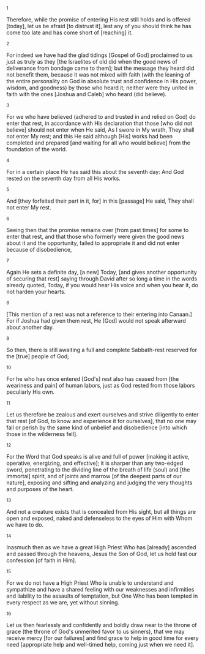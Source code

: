 <sup>1</sup> 

Therefore, while the promise of entering His rest still holds and is offered [today], let us be afraid [to distrust it], lest any of you should think he has come too late and has come short of [reaching] it. 

<sup>2</sup> 

For indeed we have had the glad tidings [Gospel of God] proclaimed to us just as truly as they [the Israelites of old did when the good news of deliverance from bondage came to them]; but the message they heard did not benefit them, because it was not mixed with faith (with the leaning of the entire personality on God in absolute trust and confidence in His power, wisdom, and goodness) by those who heard it; neither were they united in faith with the ones [Joshua and Caleb] who heard (did believe). 

<sup>3</sup> 

For we who have believed (adhered to and trusted in and relied on God) do enter that rest, in accordance with His declaration that those [who did not believe] should not enter when He said, As I swore in My wrath, They shall not enter My rest; and this He said although [His] works had been completed and prepared [and waiting for all who would believe] from the foundation of the world. 

<sup>4</sup> 

For in a certain place He has said this about the seventh day: And God rested on the seventh day from all His works. 

<sup>5</sup> 

And [they forfeited their part in it, for] in this [passage] He said, They shall not enter My rest. 

<sup>6</sup> 

Seeing then that the promise remains over [from past times] for some to enter that rest, and that those who formerly were given the good news about it and the opportunity, failed to appropriate it and did not enter because of disobedience, 

<sup>7</sup> 

Again He sets a definite day, [a new] Today, [and gives another opportunity of securing that rest] saying through David after so long a time in the words already quoted, Today, if you would hear His voice and when you hear it, do not harden your hearts. 

<sup>8</sup> 

[This mention of a rest was not a reference to their entering into Canaan.] For if Joshua had given them rest, He [God] would not speak afterward about another day. 

<sup>9</sup> 

So then, there is still awaiting a full and complete Sabbath-rest reserved for the [true] people of God; 

<sup>10</sup> 

For he who has once entered [God's] rest also has ceased from [the weariness and pain] of human labors, just as God rested from those labors peculiarly His own. 

<sup>11</sup> 

Let us therefore be zealous and exert ourselves and strive diligently to enter that rest [of God, to know and experience it for ourselves], that no one may fall or perish by the same kind of unbelief and disobedience [into which those in the wilderness fell]. 

<sup>12</sup> 

For the Word that God speaks is alive and full of power [making it active, operative, energizing, and effective]; it is sharper than any two-edged sword, penetrating to the dividing line of the breath of life (soul) and [the immortal] spirit, and of joints and marrow [of the deepest parts of our nature], exposing and sifting and analyzing and judging the very thoughts and purposes of the heart. 

<sup>13</sup> 

And not a creature exists that is concealed from His sight, but all things are open and exposed, naked and defenseless to the eyes of Him with Whom we have to do. 

<sup>14</sup> 

Inasmuch then as we have a great High Priest Who has [already] ascended and passed through the heavens, Jesus the Son of God, let us hold fast our confession [of faith in Him]. 

<sup>15</sup> 

For we do not have a High Priest Who is unable to understand and sympathize and have a shared feeling with our weaknesses and infirmities and liability to the assaults of temptation, but One Who has been tempted in every respect as we are, yet without sinning. 

<sup>16</sup> 

Let us then fearlessly and confidently and boldly draw near to the throne of grace (the throne of God's unmerited favor to us sinners), that we may receive mercy [for our failures] and find grace to help in good time for every need [appropriate help and well-timed help, coming just when we need it].